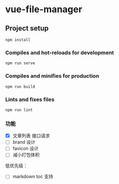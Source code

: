 # vue-file-manager

## Project setup
```
npm install
```

### Compiles and hot-reloads for development
```
npm run serve
```

### Compiles and minifies for production
```
npm run build
```

### Lints and fixes files
```
npm run lint
```

### 功能

- [x] 文章列表 接口请求
- [ ] brand 设计
- [ ] favicon 设计
- [ ] 减小打包体积

低优先级：   
- [ ] markdown toc 支持


